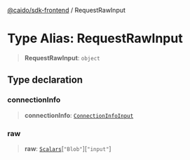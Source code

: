 [@caido/sdk-frontend](../index.md) / RequestRawInput

# Type Alias: RequestRawInput

> **RequestRawInput**: `object`

## Type declaration

### connectionInfo

> **connectionInfo**: [`ConnectionInfoInput`](ConnectionInfoInput.md)

### raw

> **raw**: [`Scalars`](Scalars.md)\[`"Blob"`\]\[`"input"`\]
